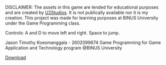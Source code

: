DISCLAIMER: The assets in this game are lended for educational purposes and are created by [U2Studios](https://u2studio.itch.io/). It is not publically available nor it is my creation.
This project was made for learning purposes at BINUS University under the Game Programming class.

Controls:
A and D to move left and right. Space to jump.

Jason Timothy Koesmanggala - 2602099674
Game Programming for Game Application and Technology program @BINUS University

[Download](https://drive.google.com/file/d/1Y9oEKum7xYMSpAd0DWJUYypNOMFS8RDd/view?usp=sharing)

